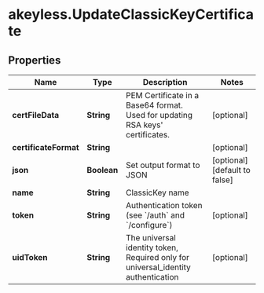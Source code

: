 # akeyless.UpdateClassicKeyCertificate

## Properties

Name | Type | Description | Notes
------------ | ------------- | ------------- | -------------
**certFileData** | **String** | PEM Certificate in a Base64 format. Used for updating RSA keys&#39; certificates. | [optional] 
**certificateFormat** | **String** |  | [optional] 
**json** | **Boolean** | Set output format to JSON | [optional] [default to false]
**name** | **String** | ClassicKey name | 
**token** | **String** | Authentication token (see &#x60;/auth&#x60; and &#x60;/configure&#x60;) | [optional] 
**uidToken** | **String** | The universal identity token, Required only for universal_identity authentication | [optional] 


